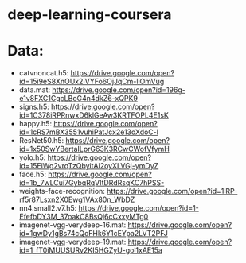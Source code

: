 # deep-learning-coursera


# Data:

* catvnoncat.h5: https://drive.google.com/open?id=15i9eS8XnOUx2IVYFo6OjJqCm-liOmVug
* data.mat: https://drive.google.com/open?id=196g-e1v8FXC1CgcLBoG4n4dkZ6-xQPK9
* signs.h5: https://drive.google.com/open?id=1C378iRPRnwxD6klGeAw3KRTFOPL4E1sK
* happy.h5: https://drive.google.com/open?id=1cRS7mBX3551vuhiPatJcx2e13oXdoC-l
* ResNet50.h5: https://drive.google.com/open?id=1x50SwYBertaILprG63K3RCwCWofVfymH
* yolo.h5: https://drive.google.com/open?id=15EiWg2vrqTzQbyitAi2oyXLVGj-ymDyZ
* face.h5: https://drive.google.com/open?id=1b_7wLCui7GybqRqVItDRdRsqKC7hPSS-
* weights-face-recognition: https://drive.google.com/open?id=1lRP-rf5r87Lsxn2X0Ewg1VAx80n_WbDZ
* nn4.small2.v7.h5: https://drive.google.com/open?id=1-EfefbDY3M_37oakC8BsQj6cCxxyMTg0
* imagenet-vgg-verydeep-16.mat: https://drive.google.com/open?id=1gwDy1gBs74cQoFHk6Y1cEYpa2LVT2PFJ
* imagenet-vgg-verydeep-19.mat: https://drive.google.com/open?id=1_fT0iMUUSURv2KI5HGZyU-gol1xAE15a
